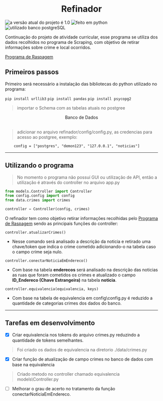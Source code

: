 <h1 style="text-align: center;">Refinador</h1>

![a versão atual do projeto é 1.0](https://img.shields.io/badge/Versão-1.0-279)
![feito em python](https://img.shields.io/badge/Linguagem-Python-321)
![utilizado banco postgreSQL](https://img.shields.io/badge/SGBD-PostgreSQL-244)

 Continuação do projeto de atividade curricular, esse programa se utiliza dos dados recolhidos no programa de Scraping, com objetivo de retirar informações sobre crime e local ocorridos.

 [Programa de Raspagem](https://github.com/johnyjunior123/ScrapingACE4)

<h2>Primeiros passos</h2>

Primeiro será necessário a instalação das bibliotecas do python utilizado no programa:

```pip install urllib3```
```pip install pandas```
```pip install psycopg2```

> importar o Schema com as tabelas atuais no postgree 

<div style="text-align: center"><a src="https://drive.google.com/drive/folders/17FiCBgn4QvJjCM0ulZJEz3kRCnrYO5Pa?usp=sharing">Banco de Dados</a></div>
<br>

> adicionar no arquivo refinador/config/config.py, as credencias para acesso ao postgree, exemplo:

```
    config = ["postgres", "demon123", "127.0.0.1", "noticias"]
```
___
<h2>Utilizando o programa</h2>

>No momento o programa não possuí GUI ou utilização de API, então a utilização é através do controller no arquivo app.py

~~~python 
from models.Controller import Controller
from config.config import config
from data.crimes import crimes

controller = Controller(config, crimes)
~~~

O refinador tem como objetivo retirar informações recolhidas pelo  [Programa de Raspagem](https://github.com/johnyjunior123/ScrapingACE4) sendo as principais funções do controller:


`controller.atualizarCrimes()`

- Nesse comando será analisado a descrição da noticia e retirado uma chave/token que indica o crime cometido adicionando-o na tabela caso o campo crime seja nulo.

`controller.conectarNoticiaEmEndereco()`

- Com base na tabela **enderecos** será analisado na descrição das noticias as ruas que foram cometidos os crimes e atualizado o campo **ID_Endereco (Chave Estrangeira)** na tabela **noticia**.

`controller.equivalencia(equivalencia, keys)`
- Com base na tabela de equivalencia em config\config.py é reduzido a quantidade de categorias crimes dos dados do banco.
___

<h2>Tarefas em desenvolvimento</h2>

- [x] Criar equivalencia nos tokens do arquivo crimes.py reduzindo a quantidade de tokens semelhantes.

> Foi criado os dados de equivalencia na diretorio ./data/crimes.py

- [x] Criar função de atualização de campo crimes no banco de dados com base na equivalencia

> Criado metodo no controller chamado equivalencia models\Controller.py

- [ ] Melhorar o grau de acerto no tratamento da função conectarNoticiaEmEndereco.
